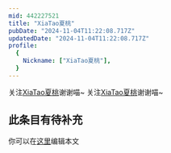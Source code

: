 ```yaml
---
mid: 442227521
title: "XiaTao夏桃"
pubDate: "2024-11-04T11:22:08.717Z"
updatedDate: "2024-11-04T11:22:08.717Z"
profile:
  {
    Nickname: ["XiaTao夏桃"],
  }
---
```


关注[XiaTao夏桃](https://space.bilibili.com/442227521)谢谢喵~ 关注[XiaTao夏桃](https://space.bilibili.com/442227521)谢谢喵~

## 此条目有待补充
你可以在[这里](https://github.com/Yuhanawa/VTuber.ICU/edit/master/src/content/v/XiaTao夏桃/index.md)编辑本文
